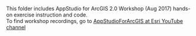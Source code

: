 This folder includes AppStudio for ArcGIS 2.0 Workshop (Aug 2017) hands-on exercise instruction and code.  
To find workshop recordings, go to [AppStudioForArcGIS at Esri YouTube channel](
https://www.youtube.com/playlist?list=PL2hNiIZRjxo_yEXEC1T2UQbN7mLThMCh4)

